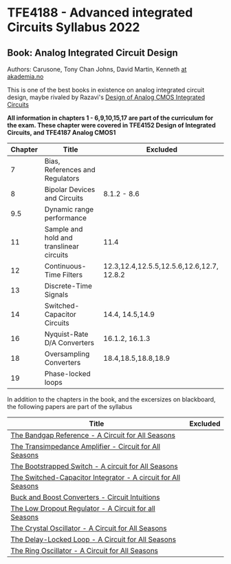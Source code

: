 
# TFE4188 - Advanced integrated Circuits Syllabus 2022

## Book: Analog Integrated Circuit Design
Authors: Carusone, Tony Chan Johns, David Martin, Kenneth [at akademia.no](https://www.akademika.no/analog-integrated-circuit-design/carusone-tony-chan/johns-david/martin-kenneth/9781118092330)

This is one of the best books in
existence on analog integrated circuit design, maybe rivaled by Razavi's [Design of Analog CMOS Integrated Circuits](https://www.amazon.com/Design-Analog-CMOS-Integrated-Circuits/dp/0072380322)

**All information in chapters 1 - 6,9,10,15,17 are part of the curriculum for the
exam. These chapter were covered in TFE4152 Design of Integrated Circuits, and
TFE4187 Analog CMOS1**

| Chapter | Title                                    | Excluded                                          |
|---------|------------------------------------------|---------------------------------------------------|
| 7       | Bias, References and Regulators          |                                                   |
| 8       | Bipolar Devices and Circuits             | 8.1.2 - 8.6                                       |
| 9.5     | Dynamic range performance                |                                                   |
| 11      | Sample and hold and translinear circuits | 11.4                                              |
| 12      | Continuous-Time Filters                  | 12.3,12.4,12.5.5,12.5.6,12.6,12.7, 12.8.2 |
| 13      | Discrete-Time Signals                    |                                                   |
| 14      | Switched-Capacitor Circuits              | 14.4, 14.5,14.9                                   |
| 16      | Nyquist-Rate D/A Converters              | 16.1.2, 16.1.3                                    |
| 18      | Oversampling Converters                  | 18.4,18.5,18.8,18.9                               |
| 19      | Phase-locked loops                       |                                                   |

In addition to the chapters in the book, and the excersizes on blackboard,  the following papers are part of the
syllabus

| Title                                                                                                         | Excluded |
|---------------------------------------------------------------------------------------------------------------|----------|
| [The Bandgap Reference - A Circuit for All Seasons](https://ieeexplore.ieee.org/document/7559954)             |          |
| [The Transimpedance Amplifier - Circuit for All Seasons](https://ieeexplore.ieee.org/document/8635350)        |          |
| [The Bootstrapped Switch - A circuit for All Seasons](https://ieeexplore.ieee.org/document/7258484)           |          |
| [The Switched-Capacitor Integrator - A circuit for All Seasons](https://ieeexplore.ieee.org/document/7829485) |          |
| [Buck and Boost Converters - Circuit Intuitions](https://ieeexplore.ieee.org/document/9622191)                |          |
| [The Low Dropout Regulator - A Circuit for all Seasons](https://ieeexplore.ieee.org/document/8741287)         |          |
| [The Crystal Oscillator - A Circuit for All Seasons](https://ieeexplore.ieee.org/document/7954123)            |          |
| [The Delay-Locked Loop - A Circuit for All Seasons ](https://ieeexplore.ieee.org/document/8447468)            |          |
| [The Ring Oscillator - A Circuit for All Seasons ](https://ieeexplore.ieee.org/document/8901474)              |          |


